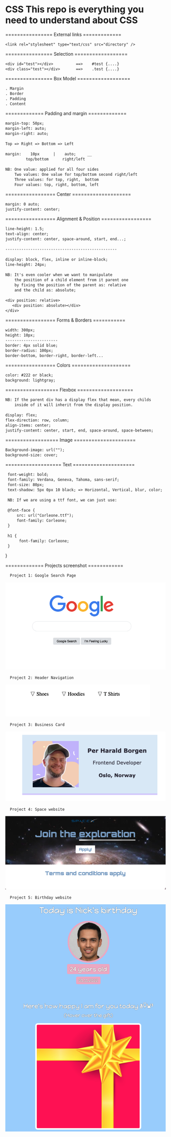 # CSS This repo is everything you need to understand about CSS

================ External links =============

    <link rel="stylesheet" type="text/css" src="directory" />

================ Selection ==================

    <div id="test"></div>          ==>    #test {....}
    <div class="test"></div>       ==>    .test {....}

================ Box Model ==================
     
    . Margin
    . Border
    . Padding
    . Content

============= Padding and margin =============

    margin-top: 50px;
    margin-left: auto;     
    margin-right: auto; 

    Top => Right => Bottom => Left

    margin:    10px      |    auto;     __
             top/bottom      right/left

    NB: One value: applied for all four sides
        Two values: One value for top/bottom second right/left
        Three values: for top, right,  bottom
        Four values: top, right, bottom, left

================= Center ====================

    margin: 0 auto;
    justify-content: center;

================= Alignment & Position =================

    line-height: 1.5;
    text-align: center;
    justify-content: center, space-around, start, end...;

    -------------------------------------------------

    display: block, flex, inline or inline-block;
    line-height: 24px;

    NB: It's even cooler when we want to manipulate
        the position of a child element from it parent one
        by fixing the position of the parent as: relative
        and the child as: absolute;

    <div position: relative>
       <div position: absolute></div>
    </div>

================= Forms & Borders ===========

    width: 300px;
    height: 10px;
    -----------------------
    border: 4px solid blue;
    border-radius: 100px; 
    border-bottom, border-right, border-left...

================= Colors ====================

    color: #222 or black;
    background: lightgray;


================== Flexbox ===================
     
    NB: If the parent div has a display flex that mean, every childs
        inside of it will inherit from the display position.

    display: flex;
    flex-direction: row, column;
    align-items: center;
    justify-content: center, start, end, space-around, space-between;

================== Image =====================

    Background-image: url("");
    background-size: cover;

=================== Text =====================

     font-weight: bold;
     font-family: Verdana, Geneva, Tahoma, sans-serif;
     font-size: 80px;
     text-shadow: 5px 0px 10 black; => Horizontal, Vertical, blur, color;

     NB: If we are using a ttf font, we can just use:
   
     @font-face {
         src: url("Corleone.ttf");
         font-family: Corleone;
     }

     h1 {
          font-family: Corleone;
     }
}

============= Projects screenshot ============

      Project 1: Google Search Page
![](/images/google-interface.png?raw=true "Google Search Page")

      Project 2: Header Navigation
![](/images/navigation.png?raw=true "Header Navigation")

      Project 3: Business Card
![](/images/business-card.png?raw=true "Business Card")

      Project 4: Space website
![](/images/spacer.png?raw=true "Space website")

      Project 5: Birthday website
![](/images/birthday.png?raw=true "Birthday website")
